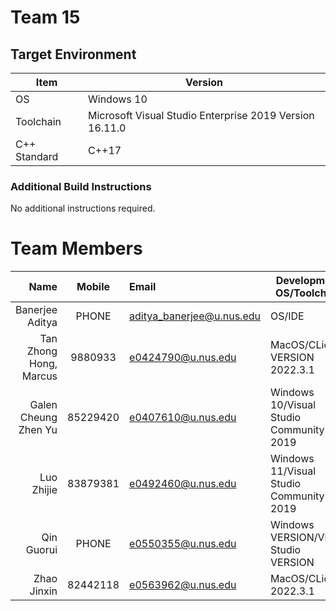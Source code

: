 # Team 15

## Target Environment

Item | Version
-|-
OS | Windows 10
Toolchain | Microsoft Visual Studio Enterprise 2019 Version 16.11.0
C++ Standard | C++17

### Additional Build Instructions

No additional instructions required.

# Team Members

Name | Mobile | Email | Development OS/Toolchain
-:|:-:|:-|-|
Banerjee Aditya | PHONE | aditya_banerjee@u.nus.edu | OS/IDE
Tan Zhong Hong, Marcus | 9880933 | e0424790@u.nus.edu | MacOS/CLion VERSION 2022.3.1
Galen Cheung Zhen Yu | 85229420 | e0407610@u.nus.edu | Windows 10/Visual Studio Community 2019
Luo Zhijie | 83879381 | e0492460@u.nus.edu | Windows 11/Visual Studio Community 2019
Qin Guorui | PHONE | e0550355@u.nus.edu | Windows VERSION/Visual Studio VERSION
Zhao Jinxin | 82442118 | e0563962@u.nus.edu | MacOS/CLion 2022.3.1
